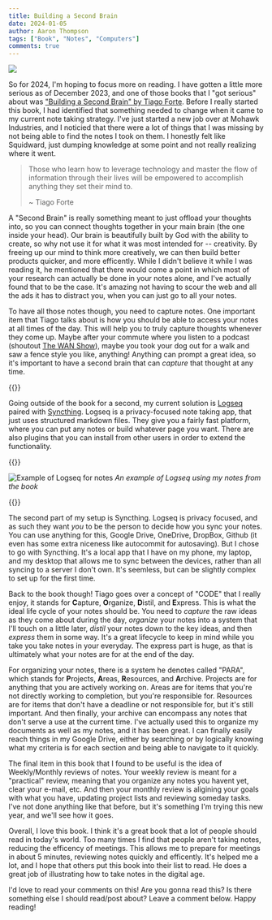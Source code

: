 ```yaml
---
title: Building a Second Brain
date: 2024-01-05
author: Aaron Thompson
tags: ["Book", "Notes", "Computers"]
comments: true
---
```


![](/img/squidward_trash_brain.gif)

So for 2024, I'm hoping to focus more on reading. I have gotten a little more serious as of December 2023, and one of those books that I "got serious" about was ["Building a Second Brain" by Tiago Forte](https://www.goodreads.com/book/show/59616977-building-a-second-brain). Before I really started this book, I had identified that something needed to change when it came to my current note taking strategy. I've just started a new job over at Mohawk Industries, and I noticied that there were a lot of things that I was missing by not being able to find the notes I took on them. I honestly felt like Squidward, just dumping knowledge at some point and not really realizing where it went.

> Those who learn how to leverage technology and master the flow of information through their lives will be empowered to accomplish anything they set their mind to.
>
> ~ Tiago Forte

A "Second Brain" is really something meant to just offload your thoughts into, so you can connect thoughts together in your main brain (the one inside your head). Our brain is beautifully built by God with the ability to create, so why not use it for what it was most intended for -- creativity. By freeing up our mind to think more creatively, we can then build better products quicker, and more efficently. While I didn't believe it while I was reading it, he mentioned that there would come a point in which most of your research can actually be done in your notes alone, and I've actually found that to be the case. It's amazing not having to scour the web and all the ads it has to distract you, when you can just go to all your notes.

To have all those notes though, you need to capture notes. One important item that Tiago talks about is how you should be able to access your notes at all times of the day. This will help you to truly capture thoughts whenever they come up. Maybe after your commute where you listen to a podcast (shoutout [The WAN Show](https://www.youtube.com/live/40Z4a2rMYEA?si=RO13aIjj0P36KhO_)), maybe you took your dog out for a walk and saw a fence style you like, anything! Anything can prompt a great idea, so it's important to have a second brain that can *capture* that thought at any time. 

{{<columns>}}

Going outside of the book for a second, my current solution is [Logseq](https://logseq.com/) paired with [Syncthing](https://syncthing.net/). Logseq is a privacy-focused note taking app, that just uses structured markdown files. They give you a fairly fast platform, where you can put any notes or build whatever page you want. There are also plugins that you can install from other users in order to extend the functionality.

{{<column>}}

![Example of Logseq for notes](/img/logseq_screenshot.png)
*An example of Logseq using my notes from the book*

{{<endcolumns>}}

The second part of my setup is Syncthing. Logseq is privacy focused, and as such they want *you* to be the person to decide how you sync your notes. You can use anything for this, Google Drive, OneDrive, DropBox, Github (it even has some extra niceness like autocommit for autosaving). But I chose to go with Syncthing. It's a local app that I have on my phone, my laptop, and my desktop that allows me to sync between the devices, rather than all syncing to a server I don't own. It's seemless, but can be slightly complex to set up for the first time.

Back to the book though! Tiago goes over a concept of "CODE" that I really enjoy, it stands for **C**apture, **O**rganize, **D**istil, and **E**xpress. This is what the ideal life cycle of your notes should be. You need to *capture* the raw ideas as they come about during the day, *organize* your notes into a system that I'll touch on a little later, *distil* your notes down to the key ideas, and then *express* them in some way. It's a great lifecycle to keep in mind while you take you take notes in your everyday. The express part is huge, as that is ultimately what your notes are for at the end of the day. 

For organizing your notes, there is a system he denotes called "PARA", which stands for **P**rojects, **A**reas, **R**esources, and **A**rchive. Projects are for anything that you are actively working on. Areas are for items that you're not directly working to completion, but you're responsible for. Resources are for items that don't have a deadline or not responsible for, but it's still important. And then finally, your archive can encompass any notes that don't serve a use at the current time. I've actually used this to organize my documents as well as my notes, and it has been great. I can finally easily reach things in my Google Drive, either by searching or by logically knowing what my criteria is for each section and being able to navigate to it quickly.

The final item in this book that I found to be useful is the idea of Weekly/Monthly reviews of notes. Your weekly review is meant for a "practical" review, meaning that you organize any notes you havent yet, clear your e-mail, etc. And then your monthly review is aligining your goals with what you have, updating project lists and reviewing someday tasks. I've not done anything like that before, but it's something I'm trying this new year, and we'll see how it goes.

Overall, I love this book. I think it's a great book that a lot of people should read in today's world. Too many times I find that people aren't taking notes, reducing the efficency of meetings. This allows me to prepare for meetings in about 5 minutes, reviewing notes quickly and efficently. It's helped me a lot, and I hope that others put this book into their list to read. He does a great job of illustrating how to take notes in the digital age.

I'd love to read your comments on this! Are you gonna read this? Is there something else I should read/post about? Leave a comment below. Happy reading!